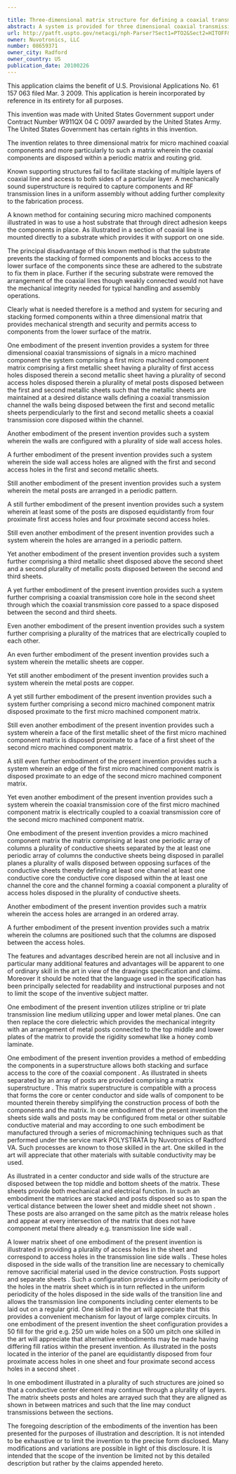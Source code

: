 ```yaml
---

title: Three-dimensional matrix structure for defining a coaxial transmission line channel
abstract: A system is provided for three dimensional coaxial transmission of signals in a micro-machined component, the system having, a micro-machined component matrix with a first metallic sheet having a plurality of first access holes disposed therein; a second metallic sheet having a plurality of second access holes disposed therein; a plurality of metal posts disposed between the first and second metallic sheets such that the metallic sheets are maintained at a desired distance; walls defining a coaxial transmission channel; and a coaxial transmission core disposed within the channel.
url: http://patft.uspto.gov/netacgi/nph-Parser?Sect1=PTO2&Sect2=HITOFF&p=1&u=%2Fnetahtml%2FPTO%2Fsearch-adv.htm&r=1&f=G&l=50&d=PALL&S1=08659371&OS=08659371&RS=08659371
owner: Nuvotronics, LLC
number: 08659371
owner_city: Radford
owner_country: US
publication_date: 20100226
---
```

This application claims the benefit of U.S. Provisional Applications No. 61 157 063 filed Mar. 3 2009. This application is herein incorporated by reference in its entirety for all purposes.

This invention was made with United States Government support under Contract Number W911QX 04 C 0097 awarded by the United States Army. The United States Government has certain rights in this invention.

The invention relates to three dimensional matrix for micro machined coaxial components and more particularly to such a matrix wherein the coaxial components are disposed within a periodic matrix and routing grid.

Known supporting structures fail to facilitate stacking of multiple layers of coaxial line and access to both sides of a particular layer. A mechanically sound superstructure is required to capture components and RF transmission lines in a uniform assembly without adding further complexity to the fabrication process.

A known method for containing securing micro machined components illustrated in was to use a host substrate that through direct adhesion keeps the components in place. As illustrated in a section of coaxial line is mounted directly to a substrate which provides it with support on one side.

The principal disadvantage of this known method is that the substrate prevents the stacking of formed components and blocks access to the lower surface of the components since these are adhered to the substrate to fix them in place. Further if the securing substrate were removed the arrangement of the coaxial lines though weakly connected would not have the mechanical integrity needed for typical handling and assembly operations.

Clearly what is needed therefore is a method and system for securing and stacking formed components within a three dimensional matrix that provides mechanical strength and security and permits access to components from the lower surface of the matrix.

One embodiment of the present invention provides a system for three dimensional coaxial transmissions of signals in a micro machined component the system comprising a first micro machined component matrix comprising a first metallic sheet having a plurality of first access holes disposed therein a second metallic sheet having a plurality of second access holes disposed therein a plurality of metal posts disposed between the first and second metallic sheets such that the metallic sheets are maintained at a desired distance walls defining a coaxial transmission channel the walls being disposed between the first and second metallic sheets perpendicularly to the first and second metallic sheets a coaxial transmission core disposed within the channel.

Another embodiment of the present invention provides such a system wherein the walls are configured with a plurality of side wall access holes.

A further embodiment of the present invention provides such a system wherein the side wall access holes are aligned with the first and second access holes in the first and second metallic sheets.

Still another embodiment of the present invention provides such a system wherein the metal posts are arranged in a periodic pattern.

A still further embodiment of the present invention provides such a system wherein at least some of the posts are disposed equidistantly from four proximate first access holes and four proximate second access holes.

Still even another embodiment of the present invention provides such a system wherein the holes are arranged in a periodic pattern.

Yet another embodiment of the present invention provides such a system further comprising a third metallic sheet disposed above the second sheet and a second plurality of metallic posts disposed between the second and third sheets.

A yet further embodiment of the present invention provides such a system further comprising a coaxial transmission core hole in the second sheet through which the coaxial transmission core passed to a space disposed between the second and third sheets.

Even another embodiment of the present invention provides such a system further comprising a plurality of the matrices that are electrically coupled to each other.

An even further embodiment of the present invention provides such a system wherein the metallic sheets are copper.

Yet still another embodiment of the present invention provides such a system wherein the metal posts are copper.

A yet still further embodiment of the present invention provides such a system further comprising a second micro machined component matrix disposed proximate to the first micro machined component matrix.

Still even another embodiment of the present invention provides such a system wherein a face of the first metallic sheet of the first micro machined component matrix is disposed proximate to a face of a first sheet of the second micro machined component matrix.

A still even further embodiment of the present invention provides such a system wherein an edge of the first micro machined component matrix is disposed proximate to an edge of the second micro machined component matrix.

Yet even another embodiment of the present invention provides such a system wherein the coaxial transmission core of the first micro machined component matrix is electrically coupled to a coaxial transmission core of the second micro machined component matrix.

One embodiment of the present invention provides a micro machined component matrix the matrix comprising at least one periodic array of columns a plurality of conductive sheets separated by the at least one periodic array of columns the conductive sheets being disposed in parallel planes a plurality of walls disposed between opposing surfaces of the conductive sheets thereby defining at least one channel at least one conductive core the conductive core disposed within the at least one channel the core and the channel forming a coaxial component a plurality of access holes disposed in the plurality of conductive sheets.

Another embodiment of the present invention provides such a matrix wherein the access holes are arranged in an ordered array.

A further embodiment of the present invention provides such a matrix wherein the columns are positioned such that the columns are disposed between the access holes.

The features and advantages described herein are not all inclusive and in particular many additional features and advantages will be apparent to one of ordinary skill in the art in view of the drawings specification and claims. Moreover it should be noted that the language used in the specification has been principally selected for readability and instructional purposes and not to limit the scope of the inventive subject matter.

One embodiment of the present invention utilizes stripline or tri plate transmission line medium utilizing upper and lower metal planes. One can then replace the core dielectric which provides the mechanical integrity with an arrangement of metal posts connected to the top middle and lower plates of the matrix to provide the rigidity somewhat like a honey comb laminate.

One embodiment of the present invention provides a method of embedding the components in a superstructure allows both stacking and surface access to the core of the coaxial component . As illustrated in sheets separated by an array of posts are provided comprising a matrix superstructure . This matrix superstructure is compatible with a process that forms the core or center conductor and side walls of component to be mounted therein thereby simplifying the construction process of both the components and the matrix. In one embodiment of the present invention the sheets side walls and posts may be configured from metal or other suitable conductive material and may according to one such embodiment be manufactured through a series of micromachining techniques such as that performed under the service mark POLYSTRATA by Nuvotronics of Radford VA. Such processes are known to those skilled in the art. One skilled in the art will appreciate that other materials with suitable conductivity may be used.

As illustrated in a center conductor and side walls of the structure are disposed between the top middle and bottom sheets of the matrix. These sheets provide both mechanical and electrical function. In such an embodiment the matrices are stacked and posts disposed so as to span the vertical distance between the lower sheet and middle sheet not shown . These posts are also arranged on the same pitch as the matrix release holes and appear at every intersection of the matrix that does not have component metal there already e.g. transmission line side wall .

A lower matrix sheet of one embodiment of the present invention is illustrated in providing a plurality of access holes in the sheet and correspond to access holes in the transmission line side walls . These holes disposed in the side walls of the transition line are necessary to chemically remove sacrificial material used in the device construction. Posts support and separate sheets . Such a configuration provides a uniform periodicity of the holes in the matrix sheet which is in turn reflected in the uniform periodicity of the holes disposed in the side walls of the transition line and allows the transmission line components including center elements to be laid out on a regular grid. One skilled in the art will appreciate that this provides a convenient mechanism for layout of large complex circuits. In one embodiment of the present invention the sheet configuration provides a 50 fill for the grid e.g. 250 um wide holes on a 500 um pitch one skilled in the art will appreciate that alternative embodiments may be made having differing fill ratios within the present invention. As illustrated in the posts located in the interior of the panel are equidistantly disposed from four proximate access holes in one sheet and four proximate second access holes in a second sheet .

In one embodiment illustrated in a plurality of such structures are joined so that a conductive center element may continue through a plurality of layers. The matrix sheets posts and holes are arrayed such that they are aligned as shown in between matrices and such that the line may conduct transmissions between the sections.

The foregoing description of the embodiments of the invention has been presented for the purposes of illustration and description. It is not intended to be exhaustive or to limit the invention to the precise form disclosed. Many modifications and variations are possible in light of this disclosure. It is intended that the scope of the invention be limited not by this detailed description but rather by the claims appended hereto.

